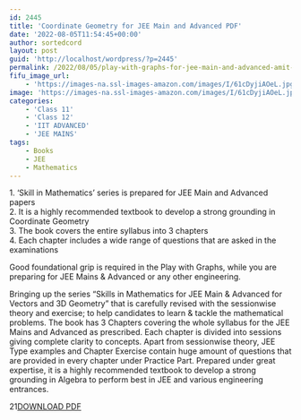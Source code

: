 ```yaml
---
id: 2445
title: 'Coordinate Geometry for JEE Main and Advanced PDF'
date: '2022-08-05T11:54:45+00:00'
author: sortedcord
layout: post
guid: 'http://localhost/wordpress/?p=2445'
permalink: /2022/08/05/play-with-graphs-for-jee-main-and-advanced-amit-m-agarwal-pdf-2/
fifu_image_url:
    - 'https://images-na.ssl-images-amazon.com/images/I/61cDyjiAOeL.jpg'
image: 'https://images-na.ssl-images-amazon.com/images/I/61cDyjiAOeL.jpg'
categories:
    - 'Class 11'
    - 'Class 12'
    - 'IIT ADVANCED'
    - 'JEE MAINS'
tags:
    - Books
    - JEE
    - Mathematics
---
```


1\. ‘Skill in Mathematics’ series is prepared for JEE Main and Advanced papers  
2\. It is a highly recommended textbook to develop a strong grounding in Coordinate Geometry  
3\. The book covers the entire syllabus into 3 chapters  
4\. Each chapter includes a wide range of questions that are asked in the examinations

Good foundational grip is required in the Play with Graphs, while you are preparing for JEE Mains &amp; Advanced or any other engineering.

Bringing up the series “Skills in Mathematics for JEE Main &amp; Advanced for Vectors and 3D Geometry” that is carefully revised with the sessionwise theory and exercise; to help candidates to learn &amp; tackle the mathematical problems. The book has 3 Chapters covering the whole syllabus for the JEE Mains and Advanced as prescribed. Each chapter is divided into sessions giving complete clarity to concepts. Apart from sessionwise theory, JEE Type examples and Chapter Exercise contain huge amount of questions that are provided in every chapter under Practice Part. Prepared under great expertise, it is a highly recommended textbook to develop a strong grounding in Algebra to perform best in JEE and various engineering entrances.

21[DOWNLOAD PDF](https://drive.google.com/uc?export=download&id=12dU_B23nD1C1oL1r5kHzYkmSaEw-6lPZ)